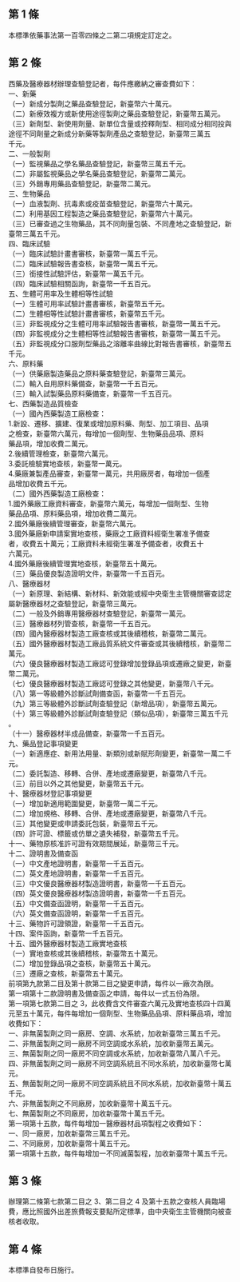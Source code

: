 第 1 條
-------
本標準依藥事法第一百零四條之二第二項規定訂定之。

第 2 條
-------
西藥及醫療器材辦理查驗登記者，每件應繳納之審查費如下：  
一、新藥  
（一）新成分製劑之藥品查驗登記，新臺幣六十萬元。  
（二）新療效複方或新使用途徑製劑之藥品查驗登記，新臺幣五萬元。  
（三）新劑型、新使用劑量、新單位含量或控釋劑型、相同成分相同投與  
      途徑不同劑量之新成分新藥等製劑產品之查驗登記，新臺幣三萬五  
      千元。  
二、一般製劑  
（一）監視藥品之學名藥品查驗登記，新臺幣三萬五千元。  
（二）非屬監視藥品之學名藥品查驗登記，新臺幣二萬元。  
（三）外銷專用藥品查驗登記，新臺幣二萬元。  
三、生物藥品  
（一）血液製劑、抗毒素或疫苗查驗登記，新臺幣六十萬元。  
（二）利用基因工程製造之藥品查驗登記，新臺幣六十萬元。  
（三）已審查過之生物藥品，其不同劑量包裝、不同產地之查驗登記，新  
      臺幣三萬五千元。  
四、臨床試驗  
（一）臨床試驗計畫書審核，新臺幣一萬五千元。  
（二）臨床試驗報告書查核，新臺幣一萬五千元。  
（三）銜接性試驗評估，新臺幣一萬五千元。  
（四）臨床試驗相關函詢，新臺幣一千五百元。  
五、生體可用率及生體相等性試驗  
（一）生體可用率試驗計畫書審核，新臺幣五千元。  
（二）生體相等性試驗計畫書審核，新臺幣五千元。  
（三）非監視成分之生體可用率試驗報告書審核，新臺幣一萬五千元。  
（四）非監視成分之生體相等性試驗報告書審核，新臺幣一萬五千元。  
（五）非監視成分口服劑型藥品之溶離率曲線比對報告書審核，新臺幣五  
      千元。  
六、原料藥  
（一）供藥廠製造藥品之原料藥查驗登記，新臺幣三萬元。  
（二）輸入自用原料藥備查，新臺幣一千五百元。  
（三）輸入試製藥品原料藥備查，新臺幣一千五百元。  
七、西藥製造品質檢查  
（一）國內西藥製造工廠檢查：  
      1.新設、遷移、擴建、復業或增加原料藥、劑型、加工項目、品項  
        之檢查，新臺幣六萬元，每增加一個劑型、生物藥品品項、原料  
        藥品項，增加收費二萬元。  
      2.後續管理檢查，新臺幣六萬元。  
      3.委託檢驗實地查核，新臺幣一萬元。  
      4.藥廠兼製產品審查，新臺幣一萬元，共用廠房者，每增加一個產  
        品增加收費五千元。  
（二）國外西藥製造工廠檢查：  
      1.國外藥廠工廠資料審查，新臺幣六萬元，每增加一個劑型、生物  
        藥品品項、原料藥品項，增加收費二萬元。  
      2.國外藥廠後續管理審查，新臺幣六萬元。  
      3.國外藥廠新申請案實地查核，藥廠之工廠資料經衛生署准予備查  
        者，收費五十萬元；工廠資料未經衛生署准予備查者，收費五十  
        六萬元。  
      4.國外藥廠後續管理實地查核，新臺幣五十萬元。  
（三）藥品優良製造證明文件，新臺幣一千五百元。  
八、醫療器材  
（一）新原理、新結構、新材料、新效能或經中央衛生主管機關審查認定  
      屬新醫療器材之查驗登記，新臺幣三萬元。  
（二）一般及外銷專用醫療器材查驗登記，新臺幣一萬元。  
（三）醫療器材列管查核，新臺幣一千五百元。  
（四）國內醫療器材製造工廠查核或其後續稽核，新臺幣二萬元。  
（五）國外醫療器材製造工廠品質系統文件審查或其後續稽核，新臺幣二  
      萬元。  
（六）優良醫療器材製造工廠認可登錄增加登錄品項或遷廠之變更，新臺  
      幣二萬元。  
（七）優良醫療器材製造工廠認可登錄之其他變更，新臺幣八千元。  
（八）第一等級體外診斷試劑備查函，新臺幣一千五百元。  
（九）第三等級體外診斷試劑查驗登記（新增品項），新臺幣五萬元。  
（十）第三等級體外診斷試劑查驗登記（類似品項），新臺幣三萬五千元  
      。  
（十一）醫療器材半成品備查，新臺幣一千五百元。  
九、藥品登記事項變更  
（一）新適應症、新用法用量、新類別或新賦形劑變更，新臺幣一萬二千  
      元。  
（二）委託製造、移轉、合併、產地或遷廠變更，新臺幣八千元。  
（三）前目以外之其他變更，新臺幣五千元。  
十、醫療器材登記事項變更  
（一）增加新適用範圍變更，新臺幣一萬二千元。  
（二）增加規格、移轉、合併、產地或遷廠變更，新臺幣八千元。  
（三）其他變更或申請委託包裝，新臺幣五千元。  
（四）許可證、標籤或仿單之遺失補發，新臺幣五千元。  
十一、藥物原核准許可證有效期間展延，新臺幣三千元。  
十二、證明書及備查函  
  （一）中文產地證明書，新臺幣一千五百元。  
  （二）英文產地證明書，新臺幣一千五百元。  
  （三）中文優良醫療器材製造證明書，新臺幣一千五百元。  
  （四）英文優良醫療器材製造證明書，新臺幣一千五百元。  
  （五）中文備查函證明，新臺幣一千五百元。  
  （六）英文備查函證明，新臺幣一千五百元。  
十三、藥物許可證領證，新臺幣一千五百元。  
十四、案件函詢，新臺幣一千五百元。  
十五、國外醫療器材製造工廠實地查核  
  （一）實地查核或其後續稽核，新臺幣五十萬元。  
  （二）增加登錄品項之查核，新臺幣五十萬元。  
  （三）遷廠之查核，新臺幣五十萬元。  
前項第九款第二目及第十款第二目之變更申請，每件以一廠次為限。  
第一項第十二款證明書及備查函之申請，每件以一式五份為限。  
第一項第七款第二目之 3，此收費含文件審查六萬元及實地查核四十四萬  
元至五十萬元，每件每增加一個劑型、生物藥品品項、原料藥品項，增加  
收費如下：  
一、非無菌製劑之同一廠房、空調、水系統，加收新臺幣三萬五千元。  
二、非無菌製劑之同一廠房不同空調或水系統，加收新臺幣五萬元。  
三、無菌製劑之同一廠房不同空調或水系統，加收新臺幣八萬八千元。  
四、非無菌製劑之同一廠房不同空調系統且不同水系統，加收新臺幣七萬  
    元。  
五、無菌製劑之同一廠房不同空調系統且不同水系統，加收新臺幣十萬五  
    千元。  
六、非無菌製劑之不同廠房，加收新臺幣十萬五千元。  
七、無菌製劑之不同廠房，加收新臺幣十萬五千元。  
第一項第十五款，每件每增加一醫療器材品項製程之收費如下：  
一、同一廠房，加收新臺幣三萬五千元。  
二、不同廠房，加收新臺幣十萬五千元。  
第一項第十五款，每件每增加一不同滅菌製程，加收新臺幣十萬五千元。

第 3 條
-------
辦理第二條第七款第二目之 3、第二目之 4  及第十五款之查核人員臨場  
費，應比照國外出差旅費報支要點所定標準，由中央衛生主管機關向被查  
核者收取。

第 4 條
-------
本標準自發布日施行。

